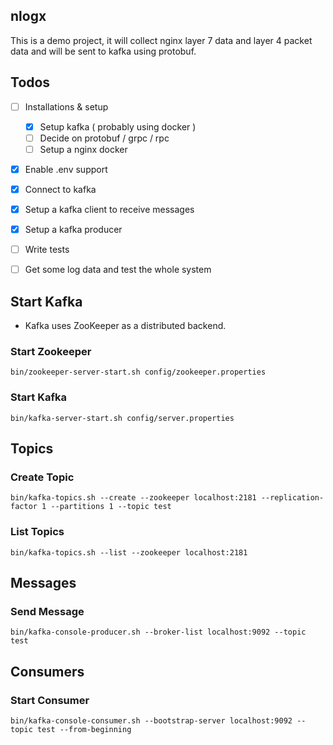 ## nlogx

This is a demo project, it will collect nginx layer 7 data and layer 4 packet data and will be sent to kafka using protobuf.

## Todos 
- [ ] Installations & setup
    - [x] Setup kafka ( probably using docker )
    - [ ] Decide on protobuf / grpc / rpc
    - [ ] Setup a nginx docker 

- [x] Enable .env support     
- [x] Connect to kafka
- [x] Setup a kafka client to receive messages
- [x] Setup a kafka producer 
- [ ] Write tests
- [ ] Get some log data and test the whole system



## Start Kafka
* Kafka uses ZooKeeper as a distributed backend.

### Start Zookeeper
```
bin/zookeeper-server-start.sh config/zookeeper.properties
```

### Start Kafka
```
bin/kafka-server-start.sh config/server.properties
```

## Topics

### Create Topic
```
bin/kafka-topics.sh --create --zookeeper localhost:2181 --replication-factor 1 --partitions 1 --topic test
```

### List Topics
```
bin/kafka-topics.sh --list --zookeeper localhost:2181
```

## Messages
### Send Message
```
bin/kafka-console-producer.sh --broker-list localhost:9092 --topic test
```


## Consumers
### Start Consumer
```
bin/kafka-console-consumer.sh --bootstrap-server localhost:9092 --topic test --from-beginning
```




